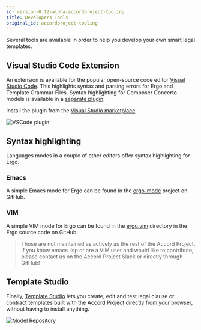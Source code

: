```yaml
---
id: version-0.12-alpha-accordproject-tooling
title: Developers Tools
original_id: accordproject-tooling
---
```


Several tools are available in order to help you develop your own smart legal templates.

## Visual Studio Code Extension

An extension is available for the popular open-source code editor [Visual Studio Code](https://code.visualstudio.com/). 
This highlights syntax and parsing errors for Ergo and Template Grammar Files. Syntax highlighting for Composer Concerto models is available in a [separate plugin](https://marketplace.visualstudio.com/items?itemName=HyperledgerComposer.composer-support-client).

Install the plugin from the [Visual Studio marketplace](https://marketplace.visualstudio.com/items?itemName=accordproject.accordproject-vscode-plugin).

![VSCode plugin](/img/ergo-vscode.png)

## Syntax highlighting

Languages modes in a couple of other editors offer syntax highlighting for Ergo.

### Emacs

A simple Emacs mode for Ergo can be found in the [ergo-mode](https://github.com/accordproject/ergo-mode) project on GitHub.

### VIM

A simple VIM mode for Ergo can be found in the [ergo.vim](https://github.com/accordproject/ergo/tree/master/ergo.vim) directory in the Ergo source code on GitHub.

> Those are not maintained as actively as the rest of the Accord Project. If you know emacs lisp or are a VIM user and would like to contribute, please contact us on the Accord Project Slack or directly through GitHub!

## Template Studio

Finally, [Template Studio](https://studio.accordproject.org) lets you create, edit and test legal clause or contract templates built with the Accord Project directly from your browser, without having to install anything.

![Model Repository](/img/studio.png)
